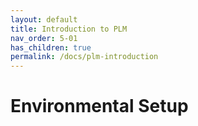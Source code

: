 ```yaml
---
layout: default
title: Introduction to PLM
nav_order: 5-01
has_children: true
permalink: /docs/plm-introduction
---
```


# Environmental Setup

